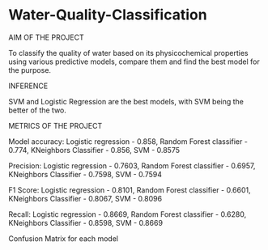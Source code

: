 # Water-Quality-Classification

AIM OF THE PROJECT

To classify the quality of water based on its physicochemical properties using various predictive models, compare them and find the best model for the purpose.

INFERENCE

SVM and Logistic Regression are the best models, with SVM being the better of the two.

METRICS OF THE PROJECT

Model accuracy: 
Logistic regression - 0.858,
Random Forest classifier - 0.774,
KNeighbors Classifier - 0.856,
SVM - 0.8575

Precision:
Logistic regression - 0.7603,
Random Forest classifier - 0.6957,
KNeighbors Classifier - 0.7598,
SVM - 0.7594

F1 Score:
Logistic regression - 0.8101,
Random Forest classifier - 0.6601,
KNeighbors Classifier - 0.8067,
SVM - 0.8096

Recall:
Logistic regression - 0.8669,
Random Forest classifier - 0.6280,
KNeighbors Classifier - 0.8598,
SVM - 0.8669

Confusion Matrix for each model
